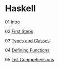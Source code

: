 # Haskell

01 [Intro](./01/readme.md)

02 [First Steps](./02/readme.md)

03 [Types and Classes](./03/readme.md)

04 [Defining Functions](./04/readme.md)

05 [List Comprehensions](./05/readme.md)
